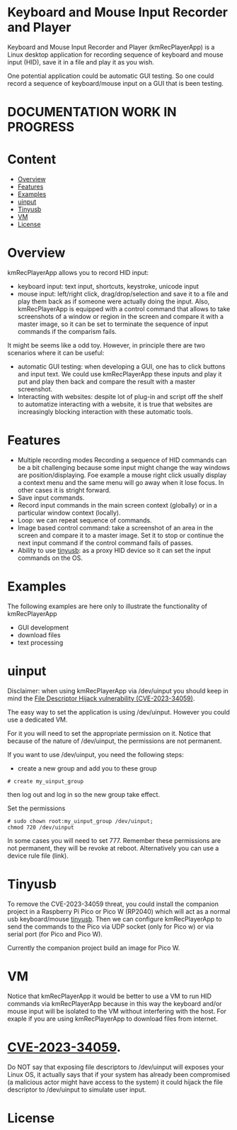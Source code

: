 # Keyboard and Mouse Input Recorder and Player

Keyboard and Mouse Input Recorder and Player (kmRecPlayerApp) is a Linux desktop application 
for recording sequence of keyboard and mouse input (HID), save it in a file and play it as you wish.

One potential application could be automatic GUI testing. So one could
record a sequence of keyboard/mouse input on a GUI that is been testing.


# DOCUMENTATION WORK IN PROGRESS

# Content
- [Overview](#overview)
- [Features](#features)
- [Examples](#examples)
- [uinput](#uinput)
- [Tinyusb](#tinyusb)
- [VM](#vm)
- [License](#license)

# Overview

kmRecPlayerApp allows you to record HID input:
- keyboard input: text input, shortcuts, keystroke, unicode input
- mouse input: left/right click, drag/drop/selection
and save it to a file and play them back as if someone were actually doing
the input. Also, kmRecPlayerApp is equipped with a control command that 
allows to take screenshots of a window or region in the screen and compare it 
with a master image, so it can be set to terminate the sequence of input commands
if the comparism fails.

It might be seems like a odd toy. However, in principle
there are two scenarios where it can be useful:
- automatic GUI testing: when developing a GUI, one has to click buttons 
  and input text. We could use kmRecPlayerApp these inputs and play it
  put and play then back and compare the result with a master screenshot.
- Interacting with websites: despite lot of plug-in and script off the shelf
  to automatize interacting with a website, it is true that websites are increasingly
  blocking interaction with these automatic tools.
  
# Features

- Multiple recording modes
  Recording a sequence of HID commands can be a bit challenging because
  some input might change the way windows are position/displaying. Foe example
  a mouse right click usually display a context menu and the same menu will
  go away when it lose focus. In other cases it is stright forward. 
- Save input commands.
- Record input commands in the main screen context (globally) or in a particular window
  context (locally).
- Loop: we can repeat sequence of commands.
- Image based control command: take a screenshot of an area in the screen
  and compare it to a master image. Set it to stop or continue the next input
  command if the control command fails of passes.
- Ability to use [tinyusb](https://docs.tinyusb.org/en/latest/index.html): as a proxy HID
  device so it can set the input commands on the OS.

# Examples

The following examples are here only to illustrate the functionality of kmRecPlayerApp

- GUI development
- download files
- text processing

# uinput

Disclaimer: when using kmRecPlayerApp via /dev/uinput you should keep
in mind the [File Descriptor Hijack vulnerability (CVE-2023-34059)](https://access.redhat.com/security/cve/cve-2023-34059).

The easy way to set the application is using /dev/uinput.
However you could use a dedicated VM.


For it you will
need to set the appropriate permission on it. Notice that because of the nature of
/dev/uinput, the permissions are not permanent.

If you want to use /dev/uinput, you need the following steps:
- create a new group and add you to these group

```
# create my_uinput_group
```
then log out and log in so the new group take effect.

Set the permissions
```
# sudo chown root:my_uinput_group /dev/uinput;
chmod 720 /dev/uinput
```
In some cases you will need to set 777. Remember these permissions are
not permanent, they will be revoke at reboot.
Alternatively you can use a device rule file (link).


# Tinyusb

To remove the CVE-2023-34059 threat, you could install the companion project
in a Raspberry Pi Pico or Pico W (RP2040) which will act as a normal usb keyboard/mouse
[tinyusb](https://docs.tinyusb.org/en/latest/index.html). Then
we can configure kmRecPlayerApp to send the commands to the Pico
via UDP socket (only for Pico w) or via serial port (for Pico and Pico W).

Currently the companion project build an image for Pico W.

# VM

Notice that kmRecPlayerApp it would be better to use a VM to run HID commands
via kmRecPlayerApp because in this way the keyboard and/or mouse input will
be isolated to the VM without interfering with the host. For exaple
if you are using kmRecPlayerApp to download files from internet.

# [CVE-2023-34059](https://access.redhat.com/security/cve/cve-2023-34059).
Do NOT say that exposing file descriptors to /dev/uinput will exposes your Linux OS,
it actually says that if your system has already been compromised (a malicious actor might have
access to the system) it could hijack the file descriptor to /dev/uinput to simulate user input.

# License

